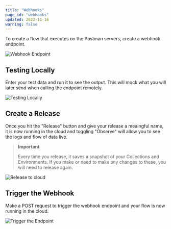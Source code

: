 ```yaml
---
title: "Webhooks"
page_id: "webhooks"
updated: 2022-11-16
warning: false
---
```


To create a flow that executes on the Postman servers, create a webhook endpoint.

![Webhook Endpoint](https://assets.postman.com/postman-labs-docs/cloud-execution/remote-execution-setting-up-endpoint.gif)

## Testing Locally

Enter your test data and run it to see the output. This will mock what you will later send when calling the endpoint remotely.

![Testing Locally](https://assets.postman.com/postman-labs-docs/cloud-execution/remote-execution-test-data.gif)

## Create a Release

Once you hit the "Release" button and give your release a meaingful name, it is now running in the cloud and toggling "Observe" will allow you to see the logs and flow of data live.

> **Important**
>
> Every time you release, it saves a snapshot of your Collections and Environments. If you make or need to make any changes to these, you will need to release again.

![Release to cloud](https://assets.postman.com/postman-labs-docs/cloud-execution/cloud-execution-create-release.gif)

## Trigger the Webhook

Make a POST request to trigger the webhook endpoint and your flow is now running in the cloud.

![Trigger the Endpoint](https://assets.postman.com/postman-labs-docs/cloud-execution/cloud-execution-running-in-cloud.gif)
